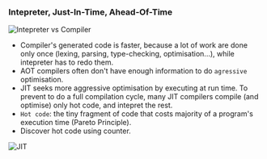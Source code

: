 ### Intepreter, Just-In-Time, Ahead-Of-Time

![Intepreter vs Compiler](https://i.stack.imgur.com/QhN1E.png)

* Compiler's generated code is faster, because a lot of work are done only once (lexing, parsing, type-checking, optimisation...), while intepreter has to redo them.
* AOT compilers often don't have enough information to do `agressive` optimisation.
* JIT seeks more aggressive optimisation by executing at run time. To prevent to do a full compilation cycle, many JIT compilers compile (and optimise) only hot code, and intepret the rest.
* `Hot code`: the tiny fragment of code that costs majority of a program's execution time (Pareto Principle).
* Discover hot code using counter.

![JIT](https://i.stack.imgur.com/soPN8.png)
